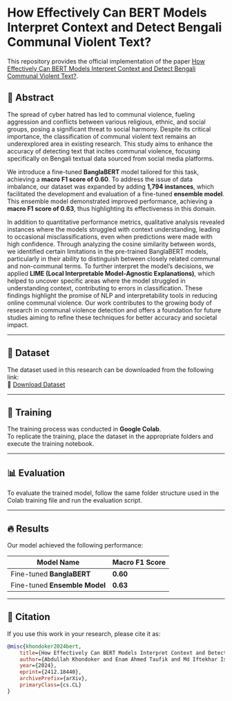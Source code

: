 # How Effectively Can BERT Models Interpret Context and Detect Bengali Communal Violent Text?

This repository provides the official implementation of the paper [How Effectively Can BERT Models Interpret Context and Detect Bengali Communal Violent Text?](https://drive.google.com/file/d/15_jEb3M5U4233wFxr_bBEXXClxXc4M5R/view?usp=sharing).

## 📝 Abstract
The spread of cyber hatred has led to communal violence, fueling aggression and conflicts between various religious, ethnic, and social groups, posing a significant threat to social harmony. Despite its critical importance, the classification of communal violent text remains an underexplored area in existing research. This study aims to enhance the accuracy of detecting text that incites communal violence, focusing specifically on Bengali textual data sourced from social media platforms. 

We introduce a fine-tuned **BanglaBERT** model tailored for this task, achieving a **macro F1 score of 0.60**. To address the issue of data imbalance, our dataset was expanded by adding **1,794 instances**, which facilitated the development and evaluation of a fine-tuned **ensemble model**. This ensemble model demonstrated improved performance, achieving a **macro F1 score of 0.63**, thus highlighting its effectiveness in this domain. 

In addition to quantitative performance metrics, qualitative analysis revealed instances where the models struggled with context understanding, leading to occasional misclassifications, even when predictions were made with high confidence. Through analyzing the cosine similarity between words, we identified certain limitations in the pre-trained BanglaBERT models, particularly in their ability to distinguish between closely related communal and non-communal terms. To further interpret the model’s decisions, we applied **LIME (Local Interpretable Model-Agnostic Explanations)**, which helped to uncover specific areas where the model struggled in understanding context, contributing to errors in classification. These findings highlight the promise of NLP and interpretability tools in reducing online communal violence. Our work contributes to the growing body of research in communal violence detection and offers a foundation for future studies aiming to refine these techniques for better accuracy and societal impact.

---

## 📂 Dataset
The dataset used in this research can be downloaded from the following link:  
🔗 [Download Dataset](https://drive.google.com/file/d/1HjA0O_-bfb-SxYvZhw8oPget5KpwISfl/view?usp=sharing)

---

## 🚀 Training
The training process was conducted in **Google Colab**.  
To replicate the training, place the dataset in the appropriate folders and execute the training notebook.

---

## 📊 Evaluation
To evaluate the trained model, follow the same folder structure used in the Colab training file and run the evaluation script.

---

## 🔥 Results
Our model achieved the following performance:

| Model Name                | Macro F1 Score |
|---------------------------|---------------|
| Fine-tuned **BanglaBERT** | **0.60** |
| Fine-tuned **Ensemble Model** | **0.63** |

---

## 📜 Citation
If you use this work in your research, please cite it as:

```bibtex
@misc{khondoker2024bert,
    title={How Effectively Can BERT Models Interpret Context and Detect Bengali Communal Violent Text?},
    author={Abdullah Khondoker and Enam Ahmed Taufik and Md Iftekhar Islam Tashik and S M Ishtiak Mahmud},
    year={2024},
    eprint={2412.18440},
    archivePrefix={arXiv},
    primaryClass={cs.CL}
}
